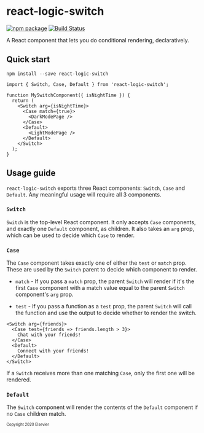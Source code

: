 # react-logic-switch

[![npm package][npm-badge]][npm] [![Build Status](https://travis-ci.org/elsevierlabs-os/react-logic-switch.svg?branch=master)](https://travis-ci.org/elsevierlabs-os/react-logic-switch)

A React component that lets you do conditional rendering, declaratively.

## Quick start
```
npm install --save react-logic-switch
```

```
import { Switch, Case, Default } from 'react-logic-switch';

function MySwitchComponent({ isNightTime }) {
  return (
    <Switch arg={isNightTime}>
      <Case match={true}>
        <DarkModePage />
      </Case>
      <Default>
        <LightModePage />
      </Default>
    </Switch>
  );
}
```

## Usage guide

`react-logic-switch` exports three React components: `Switch`, `Case` and `Default`. Any meaningful usage will require all 3 components.

### `Switch`
`Switch` is the top-level React component. It only accepts `Case` components, and exactly one `Default` component, as children. It also takes an `arg` prop, which can be used to decide which `Case` to render.

### `Case`
The `Case` component takes exactly one of either the `test` or `match` prop. These are used by the `Switch` parent to decide which component to render.

- `match` - If you pass a `match` prop, the parent `Switch` will render if it's the first `Case` component with a match value equal to the parent `Switch` component's `arg` prop.

- `test` - If you pass a function as a `test` prop, the parent `Switch` will call the function and use the output to decide whether to render the switch.

```
<Switch arg={friends}>
  <Case test={friends => friends.length > 3}>
    Chat with your friends!
  </Case>
  <Default>
    Connect with your friends!
  </Default>
</Switch>
```

If a `Switch` receives more than one matching `Case`, only the first one will be rendered.

### `Default`
The `Switch` component will render the contents of the `Default` component if no `Case` children match.


[npm-badge]: https://img.shields.io/npm/v/npm-package.png?style=flat-square
[npm]: https://www.npmjs.org/package/npm-package

<sup><sub>Copyright 2020 Elsevier</sub></sup>